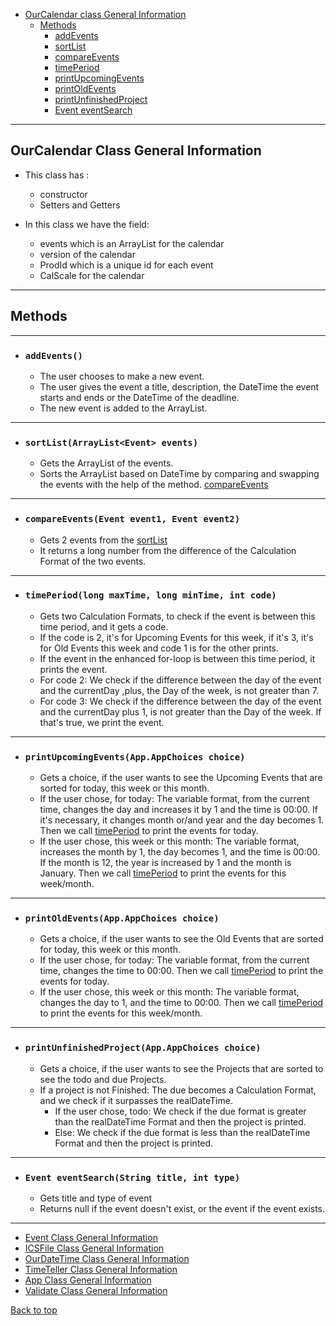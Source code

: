 * [OurCalendar class General Information](#ourcalendar-class-general-information)
  * [Methods](#methods)
    * [addEvents](#addevents)
    * [sortList](#sortlistarraylistevent-events)
    * [compareEvents](#compareeventsevent-event1-event-event2)
    * [timePeriod](#timeperiodlong-maxtime-long-mintime-int-code)
    * [printUpcomingEvents](#printupcomingeventsappappchoices-choice)
    * [printOldEvents](#printoldeventsappappchoices-choice)
    * [printUnfinishedProject](#printoldeventsappappchoices-choice)
    * [Event eventSearch](#event-eventsearchstring-title-int-type)
<hr>

## OurCalendar Class General Information
- This class has :
    - constructor
    - Setters and Getters

- In this class we have the field:
    - events which is an ArrayList for the calendar
    - version of the calendar
    - ProdId which is a unique id for each event
    - CalScale for the calendar

<hr>

## Methods

<hr>

- ### `addEvents()`
  - The user chooses to make a new event.
  - The user gives the event a title, description, the DateTime the event starts and ends or the DateTime of the deadline.
  - The new event is added to the ArrayList.

<hr>

- ### `sortList(ArrayList<Event> events)`
    - Gets the ArrayList of the events.
    - Sorts the ArrayList based on DateTime by comparing and swapping the events with the help of the method.
  [compareEvents](#compareeventsevent-event1-event-event2)
<hr>

- ### `compareEvents(Event event1, Event event2)`
    - Gets 2 events from the [sortList](#sortlistarraylistevent-events)
    - It returns a long number from the difference of the Calculation Format of the two events.
<hr>

- ### `timePeriod(long maxTime, long minTime, int code)`
    - Gets two Calculation Formats, to check if the event is between this time period, and it gets a code.
    - If the code is 2, it's for Upcoming Events for this week, if it's 3,
   it's for Old Events this week and code 1 is for the other prints.
    - If the event in the enhanced for-loop is between this time period, it prints the event.
    - For code 2: We check if the difference between the day of the event and the currentDay
  ,plus, the Day of the week, is not greater than 7.
    - For code 3: We check if the difference between the day of the event and the currentDay plus 1,
  is not greater than the Day of the week. If that's true, we print the event.
<hr>


- ### `printUpcomingEvents(App.AppChoices choice)`
  - Gets a choice, if the user wants to see the Upcoming Events that are sorted for today, this week or this month.
  - If the user chose, for today:
    The variable format, from the current time, changes the day and increases it by 1 and the time is 00:00.
    If it's necessary, it changes month or/and year and the day becomes 1.
    Then we call [timePeriod](#timeperiodlong-maxtime-long-mintime-int-code) to print the events for today.
  - If the user chose, this week or this month:
    The variable format, increases the month by 1, the day becomes 1, and the time is 00:00.
    If the month is 12, the year is increased by 1 and the month is January.
    Then we call [timePeriod](#timeperiodlong-maxtime-long-mintime-int-code) to print the events for this week/month.
<hr>

- ### `printOldEvents(App.AppChoices choice)`
    - Gets a choice, if the user wants to see the Old Events that are sorted for today, this week or this month.
    - If the user chose, for today:
      The variable format, from the current time, changes the time to 00:00.
      Then we call [timePeriod](#timeperiodlong-maxtime-long-mintime-int-code) to print the events for today.
    - If the user chose, this week or this month:
      The variable format, changes the day to 1, and the time to 00:00.
      Then we call [timePeriod](#timeperiodlong-maxtime-long-mintime-int-code) to print the events for this week/month.
<hr>

- ### `printUnfinishedProject(App.AppChoices choice)`
    - Gets a choice, if the user wants to see the Projects that are sorted to see the todo and due Projects.
    - If a project is not Finished:
    The due becomes a Calculation Format, and we check if it surpasses the realDateTime.
      - If the user chose, todo:
      We check if the due format is greater than the realDateTime Format and then the project is printed.
      - Else:
      We check if the due format is less than the realDateTime Format and then the project is printed.
<hr>

- ### `Event eventSearch(String title, int type)`
    - Gets title and type of event
    - Returns null if the event doesn't exist, or the event if the event exists. 
<hr>

- [Event Class General Information](Events_doc.md)
- [ICSFile Class General Information](ICSFile_doc.md)
- [OurDateTime Class General Information](OurDateTime_doc.md)
- [TimeTeller Class General Information](TimeTeller_doc.md)
- [App Class General Information](App_doc.md)
- [Validate Class General Information](Validate_doc.md)

[Back to top](#ourcalendar-class-general-information)